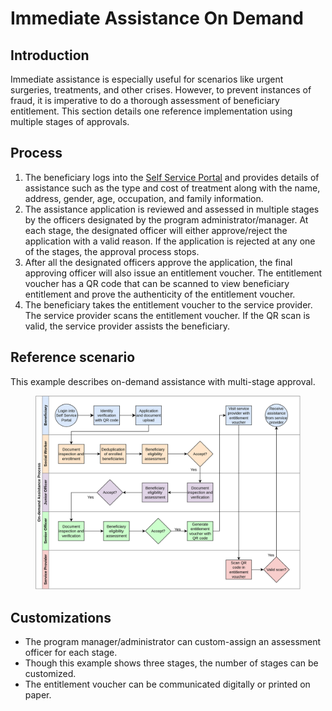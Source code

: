 # Immediate Assistance On Demand

## Introduction

Immediate assistance is especially useful for scenarios like urgent surgeries, treatments, and other crises. However, to prevent instances of fraud, it is imperative to do a thorough assessment of beneficiary entitlement. This section details one reference implementation using multiple stages of approvals.

## Process <a href="#process" id="process"></a>

1. The beneficiary logs into the [Self Service Portal](https://app.gitbook.com/o/bnTr6Kp4z4CXR4QVIPSa/s/5qS01vi3dugd1B0cF8Ma/secure-registry/registration-methods/self-service-portal) and provides details of assistance such as the type and cost of treatment along with the name, address, gender, age, occupation, and family information.
2. The assistance application is reviewed and assessed in multiple stages by the officers designated by the program administrator/manager. At each stage, the designated officer will either approve/reject the application with a valid reason. If the application is rejected at any one of the stages, the approval process stops.
3. After all the designated officers approve the application, the final approving officer will also issue an entitlement voucher. The entitlement voucher has a QR code that can be scanned to view beneficiary entitlement and prove the authenticity of the entitlement voucher.
4. The beneficiary takes the entitlement voucher to the service provider. The service provider scans the entitlement voucher. If the QR scan is valid, the service provider assists the beneficiary.

## Reference scenario <a href="#reference-scenario" id="reference-scenario"></a>

This example describes on-demand assistance with multi-stage approval.

<figure><img src="https://github.com/OpenG2P/openg2p-documentation/raw/8a03d5f1c4c2808fdb9c6725f32442f21b6de7cf/.gitbook/assets/on-demand-assistance.png" alt=""><figcaption></figcaption></figure>

## Customizations <a href="#customizations" id="customizations"></a>

* The program manager/administrator can custom-assign an assessment officer for each stage.
* Though this example shows three stages, the number of stages can be customized.
* The entitlement voucher can be communicated digitally or printed on paper.
